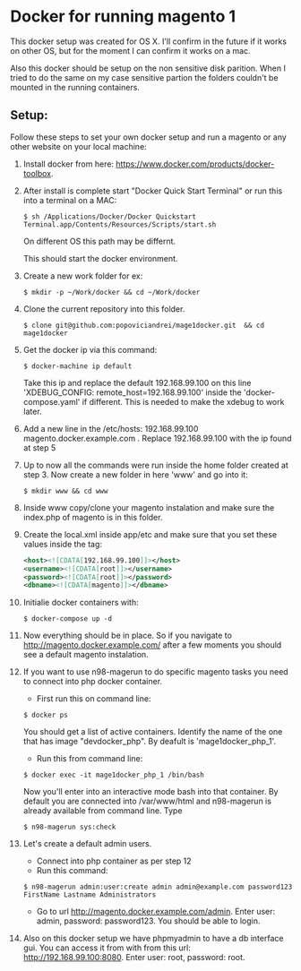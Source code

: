 Docker for running magento 1
============================

This docker setup was created for OS X. I'll confirm in the future if it works on other OS, but for the moment I can confirm it works on a mac.

Also this docker should be setup on the non sensitive disk parition. When I tried to do the same on my case sensitive partion the folders couldn't be mounted in  the running containers.

Setup:
----------------------------
Follow these steps to set your own docker setup and run a magento or any other website on your local machine:

1. Install docker from here: https://www.docker.com/products/docker-toolbox.

2. After install is complete start "Docker Quick Start Terminal" or run this into a terminal on a MAC:
	```
	$ sh /Applications/Docker/Docker Quickstart Terminal.app/Contents/Resources/Scripts/start.sh
	```
	On different OS this path may be differnt.
	
	This should start the docker environment.

3. Create a new work folder for ex:
	```
	$ mkdir -p ~/Work/docker && cd ~/Work/docker
	```

4. Clone the current repository into this folder.
	```
	$ clone git@github.com:popoviciandrei/mage1docker.git  && cd mage1docker
	```
5. Get the docker ip via this command:
	```
	$ docker-machine ip default
	```
	Take this ip and replace the default 192.168.99.100 on this line 'XDEBUG_CONFIG: remote_host=192.168.99.100' inside the 'docker-compose.yaml' if different. This is needed to make the xdebug to work later.

6. Add a new line in the /etc/hosts:  192.168.99.100 magento.docker.example.com . Replace 192.168.99.100 with the ip found at step 5

7. Up to now all the commands were run inside the home folder created at step 3. Now create a new folder in here 'www' and go into it:
	```
	$ mkdir www && cd www
	```
8. Inside www copy/clone your magento instalation and make sure the index.php of magento is in this folder.

9. Create the local.xml inside app/etc and make sure that you set these values inside the <connection> tag:
	```xml
	<host><![CDATA[192.168.99.100]]></host>
	<username><![CDATA[root]]></username>
	<password><![CDATA[root]]></password>
	<dbname><![CDATA[magento]]></dbname>
	```


10. Initialie docker containers with:
	```
	$ docker-compose up -d
	```
11. Now everything should be in place. So if you navigate to http://magento.docker.example.com/ after a few moments you should see a default magento instalation.

12. If you want to use n98-magerun to do specific magento tasks you need to connect into php docker container.
	* First run this on command line:
	```
	$ docker ps
	```
	You should get a list of active containers. Identify the name of the one that has image "devdocker_php". By deafult is 'mage1docker_php_1'.
	* Run this from command line:
	```
	$ docker exec -it mage1docker_php_1 /bin/bash
	```
	Now you'll enter into an interactive mode bash into that container. By default you are connected into /var/www/html and n98-magerun is already available from command line. Type
	```
	$ n98-magerun sys:check
	```
13. Let's create a default admin users.
	* Connect into php container as per step 12
	* Run this command:
	```
	$ n98-magerun admin:user:create admin admin@example.com password123 FirstName Lastname Administrators
	```
	* Go to url http://magento.docker.example.com/admin. Enter user: admin, password: password123. You should be able to login.
14. Also on this docker setup we have phpmyadmin to have a db interface gui.
	You can access it from with from this url: http://192.168.99.100:8080. Enter user: root, password: root.	
